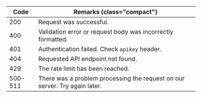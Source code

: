 <!-- markdownlint-disable-next-line -->
Code | Remarks {class="compact"}
--- | ---
200 | Request was successful.
400 | Validation error or request body was incorrectly formatted.
401 | Authentication failed. Check `apikey` header.
404 | Requested API endpoint not found.
429 | The rate limit has been reached.
500-511 | There was a problem processing the request on our server. Try again later.
